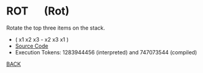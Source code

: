 # ROT &emsp; (Rot)
Rotate the top three items on the stack.
* ( x1 x2 x3 - x2 x3 x1 )
* [Source Code](../words/core/Rot.cs)
* Execution Tokens: 1283944456 (interpreted) and 747073544 (compiled)


[BACK](builtins.md#Rot)
